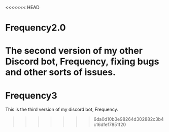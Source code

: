 <<<<<<< HEAD
# Frequency2.0
The second version of my other Discord bot, Frequency, fixing bugs and other sorts of issues.
=======
# Frequency3
This is the third version of my discord bot, Frequency.
>>>>>>> 6da0d10b3e98264d302882c3b4c16dfef7851f20
